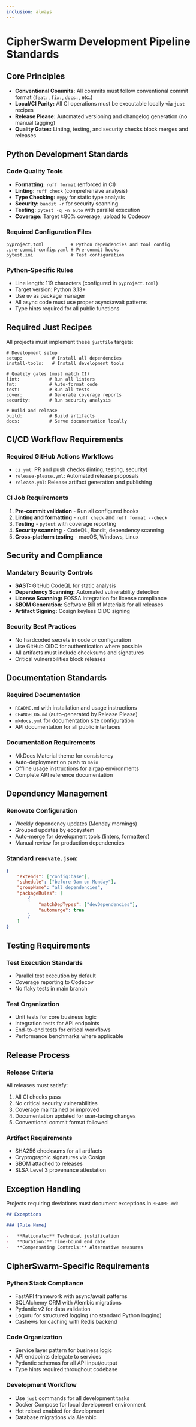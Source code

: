 ```yaml
---
inclusion: always
---
```


# CipherSwarm Development Pipeline Standards

## Core Principles

-   **Conventional Commits:** All commits must follow conventional commit format (`feat:`, `fix:`, `docs:`, etc.)
-   **Local/CI Parity:** All CI operations must be executable locally via `just` recipes
-   **Release Please:** Automated versioning and changelog generation (no manual tagging)
-   **Quality Gates:** Linting, testing, and security checks block merges and releases

## Python Development Standards

### Code Quality Tools

-   **Formatting:** `ruff format` (enforced in CI)
-   **Linting:** `ruff check` (comprehensive analysis)
-   **Type Checking:** `mypy` for static type analysis
-   **Security:** `bandit -r` for security scanning
-   **Testing:** `pytest -q -n auto` with parallel execution
-   **Coverage:** Target ≥80% coverage; upload to Codecov

### Required Configuration Files

```
pyproject.toml          # Python dependencies and tool config
.pre-commit-config.yaml # Pre-commit hooks
pytest.ini              # Test configuration
```

### Python-Specific Rules

-   Line length: 119 characters (configured in `pyproject.toml`)
-   Target version: Python 3.13+
-   Use `uv` as package manager
-   All async code must use proper async/await patterns
-   Type hints required for all public functions

## Required Just Recipes

All projects must implement these `justfile` targets:

```justfile
# Development setup
setup:           # Install all dependencies
install-tools:   # Install development tools

# Quality gates (must match CI)
lint:           # Run all linters
fmt:            # Auto-format code
test:           # Run all tests
cover:          # Generate coverage reports
security:       # Run security analysis

# Build and release
build:          # Build artifacts
docs:           # Serve documentation locally
```

## CI/CD Workflow Requirements

### Required GitHub Actions Workflows

-   `ci.yml`: PR and push checks (linting, testing, security)
-   `release-please.yml`: Automated release proposals
-   `release.yml`: Release artifact generation and publishing

### CI Job Requirements

1. **Pre-commit validation** - Run all configured hooks
2. **Linting and formatting** - `ruff check` and `ruff format --check`
3. **Testing** - `pytest` with coverage reporting
4. **Security scanning** - CodeQL, Bandit, dependency scanning
5. **Cross-platform testing** - macOS, Windows, Linux

## Security and Compliance

### Mandatory Security Controls

-   **SAST:** GitHub CodeQL for static analysis
-   **Dependency Scanning:** Automated vulnerability detection
-   **License Scanning:** FOSSA integration for license compliance
-   **SBOM Generation:** Software Bill of Materials for all releases
-   **Artifact Signing:** Cosign keyless OIDC signing

### Security Best Practices

-   No hardcoded secrets in code or configuration
-   Use GitHub OIDC for authentication where possible
-   All artifacts must include checksums and signatures
-   Critical vulnerabilities block releases

## Documentation Standards

### Required Documentation

-   `README.md` with installation and usage instructions
-   `CHANGELOG.md` (auto-generated by Release Please)
-   `mkdocs.yml` for documentation site configuration
-   API documentation for all public interfaces

### Documentation Requirements

-   MkDocs Material theme for consistency
-   Auto-deployment on push to `main`
-   Offline usage instructions for airgap environments
-   Complete API reference documentation

## Dependency Management

### Renovate Configuration

-   Weekly dependency updates (Monday mornings)
-   Grouped updates by ecosystem
-   Auto-merge for development tools (linters, formatters)
-   Manual review for production dependencies

### Standard `renovate.json`:

```json
{
    "extends": ["config:base"],
    "schedule": ["before 9am on Monday"],
    "groupName": "all dependencies",
    "packageRules": [
        {
            "matchDepTypes": ["devDependencies"],
            "automerge": true
        }
    ]
}
```

## Testing Requirements

### Test Execution Standards

-   Parallel test execution by default
-   Coverage reporting to Codecov
-   No flaky tests in main branch

### Test Organization

-   Unit tests for core business logic
-   Integration tests for API endpoints
-   End-to-end tests for critical workflows
-   Performance benchmarks where applicable

## Release Process

### Release Criteria

All releases must satisfy:

1. All CI checks pass
2. No critical security vulnerabilities
3. Coverage maintained or improved
4. Documentation updated for user-facing changes
5. Conventional commit format followed

### Artifact Requirements

-   SHA256 checksums for all artifacts
-   Cryptographic signatures via Cosign
-   SBOM attached to releases
-   SLSA Level 3 provenance attestation

## Exception Handling

Projects requiring deviations must document exceptions in `README.md`:

```markdown
## Exceptions

### [Rule Name]

-   **Rationale:** Technical justification
-   **Duration:** Time-bound end date
-   **Compensating Controls:** Alternative measures
```

## CipherSwarm-Specific Requirements

### Python Stack Compliance

-   FastAPI framework with async/await patterns
-   SQLAlchemy ORM with Alembic migrations
-   Pydantic v2 for data validation
-   Loguru for structured logging (no standard Python logging)
-   Cashews for caching with Redis backend

### Code Organization

-   Service layer pattern for business logic
-   API endpoints delegate to services
-   Pydantic schemas for all API input/output
-   Type hints required throughout codebase

### Development Workflow

-   Use `just` commands for all development tasks
-   Docker Compose for local development environment
-   Hot reload enabled for development
-   Database migrations via Alembic
